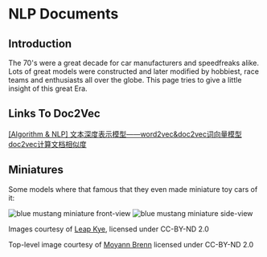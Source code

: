 NLP Documents
==========================

Introduction
-------------
The 70's were a great decade for car manufacturers and speedfreaks alike. Lots of great models were constructed and later modified by hobbiest, race teams and enthusiasts all over the globe. This page tries to give a little insight of this great Era.



Links To Doc2Vec
--------------
[[Algorithm & NLP] 文本深度表示模型——word2vec&doc2vec词向量模型](https://www.cnblogs.com/maybe2030/p/5427148.html#blog-comments-placeholder)
[doc2vec计算文档相似度](http://www.voidcn.com/article/p-fiwnobtj-dx.html)

Miniatures
----------
Some models where that famous that they even made miniature toy cars of it:

![blue mustang miniature front-view](mini_blue_1.jpg "Image courtesy of Leap Kye, licensed CC-BY-ND 2.0")
![blue mustang miniature side-view](mini_blue_2.jpg "Image courtesy of Leap Kye, licensed CC-BY-ND 2.0")

Images courtesy of [Leap Kye](http://www.flickr.com/photos/leapkye/), licensed under CC-BY-ND 2.0

Top-level image courtesy of [Moyann Brenn](http://www.flickr.com/photos/aigle_dore/ "Image source") licensed under CC-BY-ND 2.0
